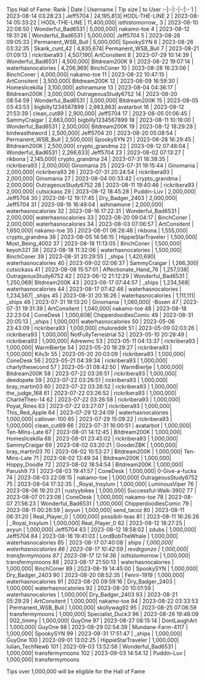 Tips Hall of Fame:
Rank | Date | Username | Tip size | to User
:-|:-|:-|-:|:-
1 | 2023-08-14 03:28:23 | Jeff5704 | 24,195,813| HODL-THE-LINE
2 | 2023-08-14 05:33:22 | HODL-THE-LINE | 11,400,000| isthistomorrow_
3 | 2023-08-10 22:08:50 | Wonderful_Bad6531 | 5,000,000| nakamo-toe
4 | 2023-08-12 19:31:26 | Wonderful_Bad6531 | 5,000,000| Jeff5704
5 | 2023-08-26 09:05:33 | Permanent_WSB_Bull | 5,000,000| SpookySYN
6 | 2023-08-26 03:32:35 | Skank_cunt_42 | 4,835,674| Permanent_WSB_Bull
7 | 2023-08-21 01:09:13 | rickribera93 | 4,507,190| ArtConsitent
8 | 2023-07-29 10:14:39 | Wonderful_Bad6531 | 4,500,000| Bitdream200K
9 | 2023-08-22 19:07:14 | waterhasnocalories | 4,206,969| 8inchConer
10 | 2023-08-28 16:23:06 | 8inchConer | 4,000,000| nakamo-toe
11 | 2023-08-22 10:47:15 | ArtConsitent | 3,500,000| Bitdream200K
12 | 2023-08-09 16:59:30 | Homeslicekilla | 3,100,000| ashinamune
13 | 2023-08-04 04:36:17 | Bitdream200K | 3,000,000| OutrageousStudy6752
14 | 2023-08-20 08:54:59 | Wonderful_Bad6531 | 3,000,000| Bitdream200K
15 | 2023-08-05 03:43:53 | bigbilly1234567899 | 2,983,863| avatarbot
16 | 2023-08-12 21:53:39 | clean_cut89 | 2,900,000| Jeff5704
17 | 2023-08-05 01:06:45 | SammyCraigar | 2,663,000| bigbilly1234567899
18 | 2023-08-11 10:19:00 | Wonderful_Bad6531 | 2,500,000| Bitdream200K
19 | 2023-08-12 18:29:28 | birdwastheword | 2,500,000| Jeff5704
20 | 2023-08-20 05:08:54 | Permanent_WSB_Bull | 2,500,000| SpookySYN
21 | 2023-08-28 16:29:45 | Bitdream200K | 2,500,000| crypto_grandma
22 | 2023-08-12 07:48:04 | Wonderful_Bad6531 | 2,266,633| Jeff5704
23 | 2023-08-02 07:13:27 | rikbona | 2,145,000| crypto_grandma
24 | 2023-07-31 18:38:35 | rickribera93 | 2,000,000| Ginomania
25 | 2023-07-31 19:15:44 | Ginomania | 2,000,000| rickribera93
26 | 2023-07-31 20:24:54 | rickribera93 | 2,000,000| Ginomania
27 | 2023-08-04 00:33:42 | crypto_grandma | 2,000,000| OutrageousStudy6752
28 | 2023-08-11 19:40:46 | rickribera93 | 2,000,000| cutsickass
29 | 2023-08-12 18:45:28 | Puddin-Luv | 2,000,000| Jeff5704
30 | 2023-08-12 19:17:45 | Dry_Badger_2403 | 2,000,000| Jeff5704
31 | 2023-08-16 16:49:04 | ashinamune | 2,000,000| waterhasnocalories
32 | 2023-08-16 17:22:31 | Wonderful_Bad6531 | 2,000,000| waterhasnocalories
33 | 2023-08-20 09:04:17 | 8inchConer | 2,000,000| waterhasnocalories
34 | 2023-08-03 07:06:57 | ArtConsitent | 1,650,000| nakamo-toe
35 | 2023-08-01 06:28:48 | rikbona | 1,555,000| crypto_grandma
36 | 2023-08-05 14:56:15 | HippieStarTraveler | 1,500,000| Most_Being_4002
37 | 2023-08-18 11:13:05 | 8inchConer | 1,500,000| keyoh321
38 | 2023-08-18 11:32:06 | waterhasnocalories | 1,500,000| 8inchConer
39 | 2023-08-31 20:29:55 | _ships | 1,420,690| waterhasnocalories
40 | 2023-09-02 02:06:37 | SammyCraigar | 1,266,300| cutsickass
41 | 2023-08-08 15:57:01 | Affectionate_Hand_76 | 1,257,038| OutrageousStudy6752
42 | 2023-06-12 21:12:29 | Wonderful_Bad6531 | 1,250,069| Bitdream200K
43 | 2023-08-17 07:44:57 | _ships | 1,234,568| waterhasnocalories
44 | 2023-08-17 07:42:46 | waterhasnocalories | 1,234,567| _ships
45 | 2023-08-31 20:16:26 | waterhasnocalories | 1,111,111| _ships
46 | 2023-07-31 19:13:20 | Ginomania | 1,060,000| -Boxen
47 | 2023-07-31 19:31:39 | ArtConsitent | 1,040,000| nakamo-toe
48 | 2023-08-18 22:23:04 | ConeDesk | 1,000,608| ChipperdoodlesComic
49 | 2023-08-31 20:05:13 | _ships | 1,000,001| waterhasnocalories
50 | 2023-05-06 23:43:09 | rickribera93 | 1,000,000| chuloreddit
51 | 2023-05-09 02:03:26 | rickribera93 | 1,000,000| NotFullyTerrestrial
52 | 2023-05-10 20:28:49 | rickribera93 | 1,000,000| Adrewmc
53 | 2023-05-11 04:13:37 | rickribera93 | 1,000,000| WarmBiertje
54 | 2023-05-20 18:29:27 | rickribera93 | 1,000,000| Kilv3r
55 | 2023-05-20 20:03:09 | rickribera93 | 1,000,000| ConeDesk
56 | 2023-05-21 04:39:34 | rickribera93 | 1,000,000| charlythesecond
57 | 2023-05-31 08:42:50 | WarmBiertje | 1,000,000| Bitdream200K
58 | 2023-07-22 03:26:51 | rickribera93 | 1,000,000| deedopete
59 | 2023-07-22 03:26:51 | rickribera93 | 1,000,000| bray_martin03
60 | 2023-07-22 03:26:52 | rickribera93 | 1,000,000| the_judge_168
61 | 2023-07-22 03:26:52 | rickribera93 | 1,000,000| CharlieTheo-14
62 | 2023-07-22 03:26:58 | rickribera93 | 1,000,000| Poyal_Rines
63 | 2023-07-22 03:27:07 | rickribera93 | 1,000,000| This_Red_Apple
64 | 2023-07-29 12:24:09 | waterhasnocalories | 1,000,000| catlover-100
65 | 2023-07-29 15:09:22 | rickribera93 | 1,000,000| clean_cut89
66 | 2023-07-31 16:00:51 | avatarbot | 1,000,000| Ten-Mins-Late
67 | 2023-08-01 14:12:45 | Bitdream200K | 1,000,000| Homeslicekilla
68 | 2023-08-01 23:45:02 | rickribera93 | 1,000,000| SammyCraigar
69 | 2023-08-02 03:20:21 | GooderZBK | 1,000,000| bray_martin03
70 | 2023-08-02 10:53:27 | Bitdream200K | 1,000,000| Ten-Mins-Late
71 | 2023-08-02 13:49:34 | Bitdream200K | 1,000,000| Hoppy_Doodle
72 | 2023-08-02 18:54:54 | Bitdream200K | 1,000,000| Parush9
73 | 2023-08-03 19:41:57 | ConeDesk | 1,000,000| 0-Give-a-fucks
74 | 2023-08-03 22:08:15 | nakamo-toe | 1,000,000| OutrageousStudy6752
75 | 2023-08-04 17:32:35 | _Royal_Insylum | 1,000,000| LuminousViper
76 | 2023-08-06 19:20:21 | rustyybikes | 1,000,000| Successful-Walk-3902
77 | 2023-08-07 01:23:08 | ConeDesk | 1,000,000| nakamo-toe
78 | 2023-08-07 21:56:23 | Wonderful_Bad6531 | 1,000,000| ChipperdoodlesComic
79 | 2023-08-11 00:26:59 | avyun | 1,000,000| send_tacoz
80 | 2023-08-11 06:31:20 | Real_Player_0 | 1,000,000| possibili-teas
81 | 2023-08-11 16:26:26 | _Royal_Insylum | 1,000,000| Real_Player_0
82 | 2023-08-12 18:27:25 | avyun | 1,000,000| Jeff5704
83 | 2023-08-12 18:58:02 | zdubs | 1,000,000| Jeff5704
84 | 2023-08-16 19:41:03 | LordBobTheWhale | 1,000,000| waterhasnocalories
85 | 2023-08-17 07:40:08 | _ships | 1,000,000| waterhasnocalories
86 | 2023-08-17 10:42:59 | revdrgonzo | 1,000,000| transfermymoons
87 | 2023-08-17 12:14:36 | isthistomorrow_ | 1,000,000| transfermymoons
88 | 2023-08-17 21:50:13 | waterhasnocalories | 1,000,000| 8inchConer
89 | 2023-08-19 14:45:00 | SpookySYN | 1,000,000| Dry_Badger_2403
90 | 2023-08-20 08:52:35 | Fenrir-1919 | 1,000,000| waterhasnocalories
91 | 2023-08-20 09:59:16 | Dry_Badger_2403 | 1,000,000| waterhasnocalories
92 | 2023-08-20 10:01:59 | waterhasnocalories | 1,000,000| Dry_Badger_2403
93 | 2023-08-21 05:29:29 | ArtConsitent | 1,000,000| nakamo-toe
94 | 2023-08-22 03:33:53 | Permanent_WSB_Bull | 1,000,000| skollywag92
95 | 2023-08-25 07:06:59 | transfermymoons | 1,000,000| Specialist_Duck3
96 | 2023-08-26 19:46:09 | 002_timmy | 1,000,000| GuyOne
97 | 2023-08-27 08:15:14 | DontLaughArt | 1,000,000| GuyOne
98 | 2023-08-29 02:54:39 | Mundane-Farm-4117 | 1,000,000| SpookySYN
99 | 2023-08-31 17:51:47 | _ships | 1,000,000| GuyOne
100 | 2023-09-01 13:02:25 | HippieStarTraveler | 1,000,000| Iulian_TechNewb
101 | 2023-09-03 13:52:56 | Wonderful_Bad6531 | 1,000,000| transfermymoons
102 | 2023-09-03 14:54:12 | Puddin-Luv | 1,000,000| transfermymoons

Tips over 1,000,000 will be eligible for the Hall of Fame
